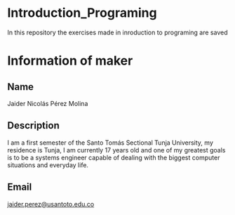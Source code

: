 # Introduction_Programing
In this repository the exercises made in inroduction to programing are saved
# Information of maker 
## Name
Jaider Nicolás Pérez Molina
## Description 
I am a first semester of the Santo Tomás Sectional Tunja University, my residence is Tunja, I am currently 17 years old and one of my greatest goals is to be a systems engineer capable of dealing with the biggest computer situations and everyday life.
## Email
jaider.perez@usantoto.edu.co
